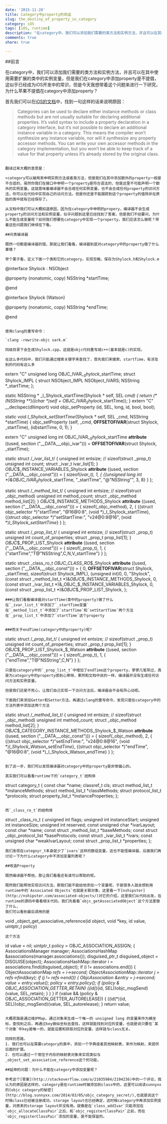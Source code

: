 ```yaml
---
date: '2015-11-28'
title: Category中property的命运
slug: the_destiny_of_property_in_category
category: iOS
tags: [iOS, runtime]
description: "在category中，我们可以添加我们需要的类方法和实例方法，并且可以在其中使用需要扩展的类中的实例变量，但是我们在category中添加property是不提倡，这似乎已经成为iOS开发中的常识，但是今天我想带着这个问题来进行一下研究，为什么苹果不提倡在category中添加property？"
comments: true 
share: true

---
```


##前言

在category中，我们可以添加我们需要的类方法和实例方法，并且可以在其中使用需要扩展的类中的实例变量，但是我们在category中添加property是不提倡，这似乎已经成为iOS开发中的常识，但是今天我想带着这个问题来进行一下研究，为什么苹果不提倡在category中添加property？

首先我们可以在[iOS的文档](https://developer.apple.com/library/mac/documentation/Cocoa/Conceptual/ProgrammingWithObjectiveC/CustomizingExistingClasses/CustomizingExistingClasses.html)中，找到一句这样的话来说明原因：

>Categories can be used to declare either instance methods or class methods but are not usually suitable for declaring additional properties. It’s valid syntax to include a property declaration in a category interface, but it’s not possible to declare an additional instance variable in a category. This means the compiler won’t synthesize any instance variable, nor will it synthesize any property accessor methods. You can write your own accessor methods in the category implementation, but you won’t be able to keep track of a value for that property unless it’s already stored by the original class.
```

翻译过来大概的意思是：

>category可以被用来申明实例方法或者类方法，但是我们在其中添加额外的property一般是不合适的，虽然你我们在接口中申明一个property是符合语法的，但是这里不可能声明一个额外的实例变量。这就意味着编译器不会合成任何实例变量，也不会合成任何property的访问方法，你可以在代码中实现自己的访问方法，但是你还是不能跟踪到这个property的值除非在原始的类中就有已经保存了。

从文档中我们可以大概知道原因，因为在category中申明的propery，编译器不会生成property的访问方法和实例变量，似乎问题到这里已经找到了答案，但是我们不经要问，为什么不能生成变量呢？如何我们想要在category中实现一个property，我们应该怎么做呢？带着这些问题我们继续往下看。

##问责编译器

既然一切都是编译器的错，那就让我们看看，编译器到底对category中的property做了什么事情？

举个栗子看，定义下面一个类和它的category，实现忽略，保存为Shylock.h和Shylock.m

```

@interface Shylock : NSObject

@property (nonatomic, copy) NSString *startTime;

@end

@interface Shylock (Watson)

@property (nonatomic, copy) NSString *endTime;

@end

```

使用clang的重写命令：

`clang -rewrite-objc sark.m`

同级目录下会生成Shylock.cpp，这就是objc代码重写成c++(基本就是c)的实现。

在这么多代码中，我们只能通过搜索关键字来查找了，首先我们来搜索，startTime，有涉及到的代码有这么多

```
extern "C" unsigned long OBJC_IVAR_$_Shylock$_startTime;
struct Shylock_IMPL {
    struct NSObject_IMPL NSObject_IVARS;
    NSString *_startTime;
};

static NSString * _I_Shylock_startTime(Shylock * self, SEL _cmd) { return (*(NSString **)((char *)self + OBJC_IVAR_$_Shylock$_startTime)); }
extern "C" __declspec(dllimport) void objc_setProperty (id, SEL, long, id, bool, bool);

static void _I_Shylock_setStartTime_(Shylock * self, SEL _cmd, NSString *startTime) { objc_setProperty (self, _cmd, __OFFSETOFIVAR__(struct Shylock, _startTime), (id)startTime, 0, 1); }

extern "C" unsigned long int OBJC_IVAR_$_Shylock$_startTime __attribute__ ((used, section ("__DATA,__objc_ivar"))) = __OFFSETOFIVAR__(struct Shylock, _startTime);

static struct /*_ivar_list_t*/ {
    unsigned int entsize;  // sizeof(struct _prop_t)
    unsigned int count;
    struct _ivar_t ivar_list[1];
} _OBJC_$_INSTANCE_VARIABLES_Shylock __attribute__ ((used, section ("__DATA,__objc_const"))) = {
    sizeof(_ivar_t),
    1,
    { {(unsigned long int *)&OBJC_IVAR_$_Shylock$_startTime, "_startTime", "@\"NSString\"", 3, 8} }
};


static struct /*_method_list_t*/ {
    unsigned int entsize;  // sizeof(struct _objc_method)
    unsigned int method_count;
    struct _objc_method method_list[2];
} _OBJC_$_INSTANCE_METHODS_Shylock __attribute__ ((used, section ("__DATA,__objc_const"))) = {
    sizeof(_objc_method),
    2,
    { {(struct objc_selector *)"startTime", "@16@0:8", (void *)_I_Shylock_startTime},
    {(struct objc_selector *)"setStartTime:", "v24@0:8@16", (void *)_I_Shylock_setStartTime_} }
};

static struct /*_prop_list_t*/ {
    unsigned int entsize;  // sizeof(struct _prop_t)
    unsigned int count_of_properties;
    struct _prop_t prop_list[1];
} _OBJC_$_PROP_LIST_Shylock __attribute__ ((used, section ("__DATA,__objc_const"))) = {
    sizeof(_prop_t),
    1,
    { {"startTime","T@\"NSString\",C,N,V_startTime"} }
};

static struct _class_ro_t _OBJC_CLASS_RO_$_Shylock __attribute__ ((used, section ("__DATA,__objc_const"))) = {
    0, __OFFSETOFIVAR__(struct Shylock, _startTime), sizeof(struct Shylock_IMPL), 
    (unsigned int)0, 
    0, 
    "Shylock",
    (const struct _method_list_t *)&_OBJC_$_INSTANCE_METHODS_Shylock,
    0, 
    (const struct _ivar_list_t *)&_OBJC_$_INSTANCE_VARIABLES_Shylock,
    0, 
    (const struct _prop_list_t *)&_OBJC_$_PROP_LIST_Shylock,
};

```
###让我们看看编译器对startTime(类中的property)做了什么
在`_ivar_list_t`中添加了`_startTime变量`
在`_method_list_t`中添加了`startTime`和`setStartTime`两个方法
在`_prop_list_t`中添加了`startTime`这个property


###而关于endTime(category中的property)呢?

```
static struct /*_prop_list_t*/ {
    unsigned int entsize;  // sizeof(struct _prop_t)
    unsigned int count_of_properties;
    struct _prop_t prop_list[1];
} _OBJC_$_PROP_LIST_Shylock_$_Watson __attribute__ ((used, section ("__DATA,__objc_const"))) = {
    sizeof(_prop_t),
    1,
    { {"endTime","T@\"NSString\",C,N"} }
};

```
只是在category中的`_prop_list_t`中增加了endTime这个property，寥寥几笔带过，真是为category中的property感到心寒呀，果然和文档中说的一样，编译器并没有生成任何访问方法和实例变量。

但是我们还是不死心，让我们自己实现一下访问方法后，编译器会不会有所心动呢。

下面我们来添加Getter和Setter方法，再通过clang的重写命令，发现只是在category中的方法列表中添加这两个方法

```
static struct /*_method_list_t*/ {
    unsigned int entsize;  // sizeof(struct _objc_method)
    unsigned int method_count;
    struct _objc_method method_list[2];
} _OBJC_$_CATEGORY_INSTANCE_METHODS_Shylock_$_Watson __attribute__ ((used, section ("__DATA,__objc_const"))) = {
    sizeof(_objc_method),
    2,
    { {(struct objc_selector *)"setEndTime:", "v24@0:8@16", (void *)_I_Shylock_Watson_setEndTime_},
    {(struct objc_selector *)"endTime", "@16@0:8", (void *)_I_Shylock_Watson_endTime} }
};
```

到了这一步，我们可以发现编译器对category中的property是非常偏心的。   

其实我们可以看看runtime下的`category_t`结构体

```
struct category_t {
    const char *name;
    classref_t cls;
    struct method_list_t *instanceMethods;
    struct method_list_t *classMethods;
    struct protocol_list_t *protocols;
    struct property_list_t *instanceProperties;
};
```

而`_class_ro_t`的结构体

```
struct _class_ro_t {
    unsigned int flags;
    unsigned int instanceStart;
    unsigned int instanceSize;
    unsigned int reserved;
    const unsigned char *ivarLayout;
    const char *name;
    const struct _method_list_t *baseMethods;
    const struct _objc_protocol_list *baseProtocols;
    const struct _ivar_list_t *ivars;
    const unsigned char *weakIvarLayout;
    const struct _prop_list_t *properties;
};

```
我们发现在categoyr_t本身就少了`ivars`这样的数组变量，这也不能怪编译器，后面我们再讨论一下为什么category中不添加变量列表呢？

##改造Property

既然编译器不帮他，那让我们看看还有谁可以帮助的呢。

既然我们能帮他实现访问方法，那我们能不能给他添加一个变量呢，于是很多人就会想到用runtime中的`Associated Objects`也就是关联对象，这里看一下[nshipster](http://nshipster.com/associated-objects/)对它的介绍，这里我们从代码出发，在runtime的源码中看看相关代码，我们先看看`objc_getAssociatedObject`这个方法里做了什么，
我们可以看到最后调用的是
```
void _object_get_associative_reference(id object, void *key, id value, uintptr_t policy)
```
这个方法

```
id value = nil;
    uintptr_t policy = OBJC_ASSOCIATION_ASSIGN;
    {
        AssociationsManager manager;
        AssociationsHashMap &associations(manager.associations());
        disguised_ptr_t disguised_object = DISGUISE(object);
        AssociationsHashMap::iterator i = associations.find(disguised_object);
        if (i != associations.end()) {
            ObjectAssociationMap *refs = i->second;
            ObjectAssociationMap::iterator j = refs->find(key);
            if (j != refs->end()) {
                ObjcAssociation &entry = j->second;
                value = entry.value();
                policy = entry.policy();
                if (policy & OBJC_ASSOCIATION_GETTER_RETAIN) ((id(*)(id, SEL))objc_msgSend)(value, SEL_retain);
            }
        }
    }
    if (value && (policy & OBJC_ASSOCIATION_GETTER_AUTORELEASE)) {
        ((id(*)(id, SEL))objc_msgSend)(value, SEL_autorelease);
    }
    return value;

```

大概思路是通过维护Map，通过对象来生成一个唯一的 unsigned long 的变量来作为横坐标，查找到之后，再通过key做纵坐标去查找，这样就能找到对应的变量，也就是说只要在`某个对象`中key是唯一的，就能设置和获取对应的变量，这样就与class无关。

同样的思路，
1. 我们也可以在需要category的类中，添加一个字典或者其他映射表，来作为映射，来提供后面的扩展。
2. 也可以通过一个常住于内存的映射表对象来实现类似与_object_set_associative_reference这个的功能，

##延伸的问题：为什么不能在category中添加变量呢？

参考这个[答案](http://stackoverflow.com/a/21035984/2194236)中的一个评论，我认为的原因是这样的，category是在runtime时被添加到class中的，这里可以阅读sunnyxx的[objc category的秘密](http://blog.sunnyxx.com/2014/03/05/objc_category_secret/),也就是说这个时候class已经被注册成功，storage layout也已经确定，这时候category中再添加实例变量，对原来的storage layout并没有用。就像是在`class_addIvar`只能添加在`objc_allocateClassPair`之后，和`objc_registerClassPair`之前，而在`objc_registerClassPair`添加的变量，是不能保留的。